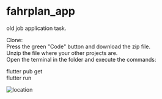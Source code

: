 # fahrplan_app

old job application task.

Clone:   
Press the green "Code" button and download the zip file.   
Unzip the file where your other projects are.   
Open the terminal in the folder and execute the commands:   

flutter pub get  
flutter run 

![location](https://user-images.githubusercontent.com/45995741/188276484-a505b498-fe80-49dd-a37c-3981222e66fa.gif)
